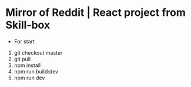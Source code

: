 # Mirror of Reddit | React project from Skill-box
* For start
1) git checkout master
2) git pull
3) npm install
4) npm run build:dev
5) npm run dev

